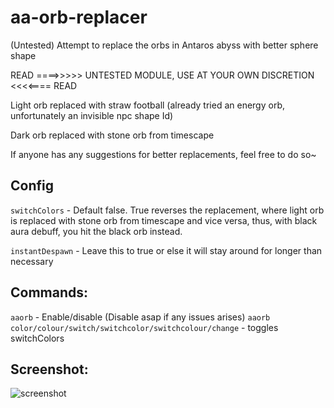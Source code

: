 # aa-orb-replacer
(Untested) Attempt to replace the orbs in Antaros abyss with better sphere shape

READ ====>>>>> UNTESTED MODULE, USE AT YOUR OWN DISCRETION <<<<==== READ

Light orb replaced with straw football (already tried an energy orb, unfortunately an invisible npc shape Id)

Dark orb replaced with stone orb from timescape

If anyone has any suggestions for better replacements, feel free to do so~

## Config
`switchColors` - Default false. True reverses the replacement, where light orb is replaced with stone orb from timescape and vice versa, thus, with black aura debuff, you hit the black orb instead.

`instantDespawn` - Leave this to true or else it will stay around for longer than necessary

## Commands:
`aaorb` - Enable/disable (Disable asap if any issues arises)
`aaorb color/colour/switch/switchcolor/switchcolour/change` -  toggles switchColors

## Screenshot:
![screenshot](https://i.imgur.com/Om620Vv.jpg)
